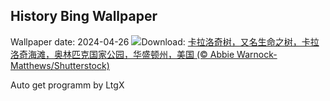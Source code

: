 ## History Bing Wallpaper
Wallpaper date: 2024-04-26
![](https://www.bing.com/th?id=OHR.KalalochTree_ZH-CN9427839259_UHD.jpg&w=1000)Download: [卡拉洛奇树，又名生命之树，卡拉洛奇海滩，奥林匹克国家公园，华盛顿州，美国 (© Abbie Warnock-Matthews/Shutterstock)](https://www.bing.com/th?id=OHR.KalalochTree_ZH-CN9427839259_UHD.jpg)

Auto get programm by LtgX
